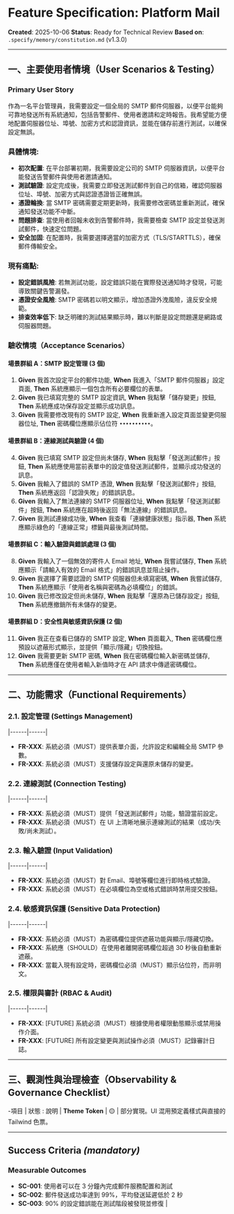 # Feature Specification: Platform Mail

**Created**: 2025-10-06
**Status**: Ready for Technical Review
**Based on**: `.specify/memory/constitution.md` (v1.3.0)

---

## 一、主要使用者情境（User Scenarios & Testing）

### Primary User Story
作為一名平台管理員，我需要設定一個全局的 SMTP 郵件伺服器，以便平台能夠可靠地發送所有系統通知，包括告警郵件、使用者邀請和定時報告。我希望能方便地配置伺服器位址、埠號、加密方式和認證資訊，並能在儲存前進行測試，以確保設定無誤。

### 具體情境:
- **初次配置**: 在平台部署初期，我需要設定公司的 SMTP 伺服器資訊，以便平台能發送告警郵件與使用者邀請通知。
- **測試驗證**: 設定完成後，我需要立即發送測試郵件到自己的信箱，確認伺服器位址、埠號、加密方式與認證憑證皆正確無誤。
- **憑證輪換**: 當 SMTP 密碼需要定期更新時，我需要修改密碼並重新測試，確保通知發送功能不中斷。
- **問題排查**: 當使用者回報未收到告警郵件時，我需要檢查 SMTP 設定並發送測試郵件，快速定位問題。
- **安全加固**: 在配置時，我需要選擇適當的加密方式（TLS/STARTTLS），確保郵件傳輸安全。

### 現有痛點:
- **設定錯誤風險**: 若無測試功能，設定錯誤只能在實際發送通知時才發現，可能導致關鍵告警漏發。
- **憑證安全風險**: SMTP 密碼若以明文顯示，增加憑證外洩風險，違反安全規範。
- **排查效率低下**: 缺乏明確的測試結果顯示時，難以判斷是設定問題還是網路或伺服器問題。

### 驗收情境（Acceptance Scenarios）

#### 場景群組 A：SMTP 設定管理 (3 個)
1.  **Given** 我首次設定平台的郵件功能, **When** 我進入「SMTP 郵件伺服器」設定頁面, **Then** 系統應顯示一個包含所有必要欄位的表單。
2.  **Given** 我已填寫完整的 SMTP 設定資訊, **When** 我點擊「儲存變更」按鈕, **Then** 系統應成功保存設定並顯示成功訊息。
3.  **Given** 我需要修改現有的 SMTP 設定, **When** 我重新進入設定頁面並變更伺服器位址, **Then** 密碼欄位應顯示佔位符 `••••••••••`。

#### 場景群組 B：連線測試與驗證 (4 個)
4.  **Given** 我已填寫 SMTP 設定但尚未儲存, **When** 我點擊「發送測試郵件」按鈕, **Then** 系統應使用當前表單中的設定值發送測試郵件，並顯示成功發送的訊息。
5.  **Given** 我輸入了錯誤的 SMTP 憑證, **When** 我點擊「發送測試郵件」按鈕, **Then** 系統應返回「認證失敗」的錯誤訊息。
6.  **Given** 我輸入了無法連線的 SMTP 伺服器位址, **When** 我點擊「發送測試郵件」按鈕, **Then** 系統應在超時後返回「無法連線」的錯誤訊息。
7.  **Given** 我測試連線成功後, **When** 我查看「連線健康狀態」指示器, **Then** 系統應顯示綠色的「連線正常」標籤與最後測試時間。

#### 場景群組 C：輸入驗證與錯誤處理 (3 個)
8.  **Given** 我輸入了一個無效的寄件人 Email 地址, **When** 我嘗試儲存, **Then** 系統應顯示「請輸入有效的 Email 格式」的錯誤訊息並阻止操作。
9.  **Given** 我選擇了需要認證的 SMTP 伺服器但未填寫密碼, **When** 我嘗試儲存, **Then** 系統應顯示「使用者名稱與密碼為必填欄位」的錯誤。
10. **Given** 我已修改設定但尚未儲存, **When** 我點擊「還原為已儲存設定」按鈕, **Then** 系統應撤銷所有未儲存的變更。

#### 場景群組 D：安全性與敏感資訊保護 (2 個)
11. **Given** 我正在查看已儲存的 SMTP 設定, **When** 頁面載入, **Then** 密碼欄位應預設以遮蔽形式顯示，並提供「顯示/隱藏」切換按鈕。
12. **Given** 我需要更新 SMTP 密碼, **When** 我在密碼欄位輸入新密碼並儲存, **Then** 系統應僅在使用者輸入新值時才在 API 請求中傳遞密碼欄位。

---

## 二、功能需求（Functional Requirements）

### 2.1. 設定管理 (Settings Management)
|------|------|
- **FR-XXX**: 系統必須（MUST）提供表單介面，允許設定和編輯全局 SMTP 參數。
- **FR-XXX**: 系統必須（MUST）支援儲存設定與還原未儲存的變更。

### 2.2. 連線測試 (Connection Testing)
|------|------|
- **FR-XXX**: 系統必須（MUST）提供「發送測試郵件」功能，驗證當前設定。
- **FR-XXX**: 系統必須（MUST）在 UI 上清晰地展示連線測試的結果（成功/失敗/尚未測試）。

### 2.3. 輸入驗證 (Input Validation)
|------|------|
- **FR-XXX**: 系統必須（MUST）對 Email、埠號等欄位進行即時格式驗證。
- **FR-XXX**: 系統必須（MUST）在必填欄位為空或格式錯誤時禁用提交按鈕。

### 2.4. 敏感資訊保護 (Sensitive Data Protection)
|------|------|
- **FR-XXX**: 系統必須（MUST）為密碼欄位提供遮蔽功能與顯示/隱藏切換。
- **FR-XXX**: 系統應（SHOULD）在使用者離開密碼欄位超過 30 秒後自動重新遮蔽。
- **FR-XXX**: 當載入現有設定時，密碼欄位必須（MUST）顯示佔位符，而非明文。

### 2.5. 權限與審計 (RBAC & Audit)
|------|------|
- **FR-XXX**: [FUTURE] 系統必須（MUST）根據使用者權限動態顯示或禁用操作介面。
- **FR-XXX**: [FUTURE] 所有設定變更與測試操作必須（MUST）記錄審計日誌。

---

## 三、觀測性與治理檢查（Observability & Governance Checklist）
-項目 | 狀態 : 說明 
| **Theme Token** | 🟡 | 部分實現。UI 混用預定義樣式與直接的 Tailwind 色票。

---

## Success Criteria *(mandatory)*

### Measurable Outcomes

- **SC-001**: 使用者可以在 3 分鐘內完成郵件服務配置和測試
- **SC-002**: 郵件發送成功率達到 99%，平均發送延遲低於 2 秒
- **SC-003**: 90% 的設定錯誤能在測試階段被發現並修復 |